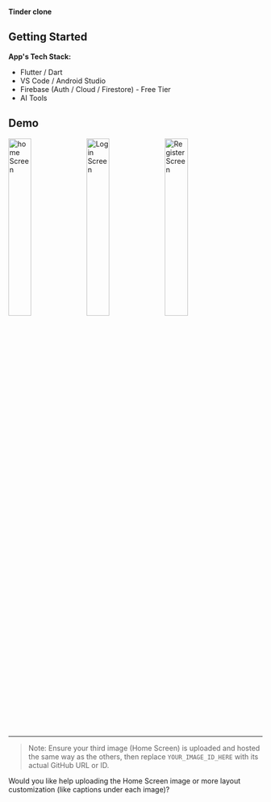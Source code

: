 **Tinder clone**

## Getting Started


**App's Tech Stack:**
- Flutter / Dart  
- VS Code / Android Studio  
- Firebase (Auth / Cloud / Firestore) - Free Tier  
- AI Tools  

## Demo

<div align="left">
    <img src="https://github.com/user-attachments/assets/d8ed08fe-1b17-4fb2-b78d-cbfc887a69f9" alt="home Screen" width="30%" />

  <img src="https://github.com/user-attachments/assets/f166db21-9f3b-4e1c-9069-27a8b193f7be" alt="Login Screen" width="30%" />
    <img src="https://github.com/user-attachments/assets/4d99cbde-e8fa-4c3f-8e35-1def4e047557" alt="Register Screen" width="30%" />

</div>



<!-- Replace YOUR_IMAGE_ID_HERE with the actual GitHub-hosted image ID for the Home Screen -->

---

> Note: Ensure your third image (Home Screen) is uploaded and hosted the same way as the others, then replace `YOUR_IMAGE_ID_HERE` with its actual GitHub URL or ID.

Would you like help uploading the Home Screen image or more layout customization (like captions under each image)?
